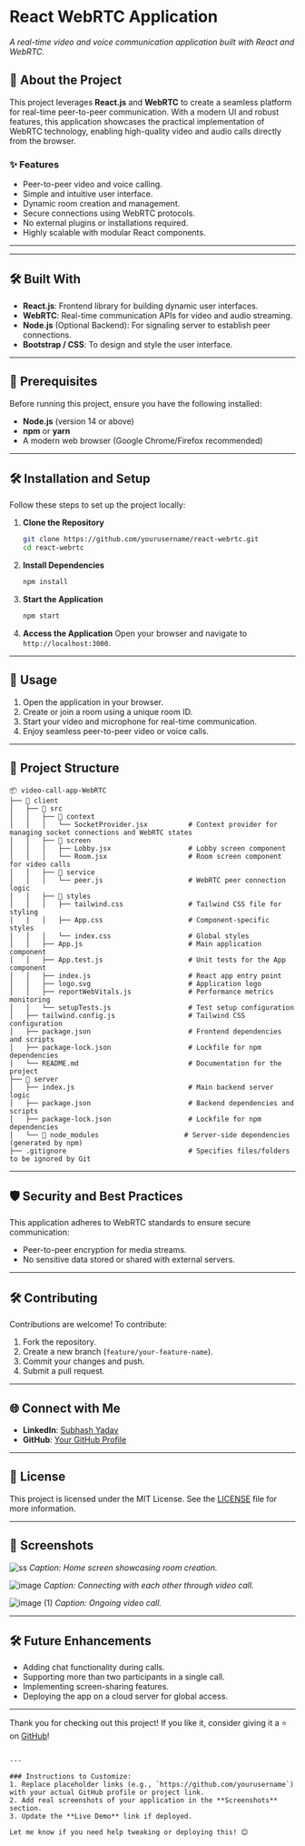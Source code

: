 # React WebRTC Application

*A real-time video and voice communication application built with React and WebRTC.*


## 📖 About the Project

This project leverages **React.js** and **WebRTC** to create a seamless platform for real-time peer-to-peer communication. With a modern UI and robust features, this application showcases the practical implementation of WebRTC technology, enabling high-quality video and audio calls directly from the browser.

### ✨ Features
- Peer-to-peer video and voice calling.
- Simple and intuitive user interface.
- Dynamic room creation and management.
- Secure connections using WebRTC protocols.
- No external plugins or installations required.
- Highly scalable with modular React components.

---

<!-- a ##🚀 Live Demo -->
<!-- Check out the [Live Demo](#) to experience the app in action! --> 

---

## 🛠️ Built With

- **React.js**: Frontend library for building dynamic user interfaces.
- **WebRTC**: Real-time communication APIs for video and audio streaming.
- **Node.js** (Optional Backend): For signaling server to establish peer connections.
- **Bootstrap / CSS**: To design and style the user interface.

---

## 📑 Prerequisites

Before running this project, ensure you have the following installed:
- **Node.js** (version 14 or above)
- **npm** or **yarn**
- A modern web browser (Google Chrome/Firefox recommended)

---

## 🛠️ Installation and Setup

Follow these steps to set up the project locally:

1. **Clone the Repository**
   ```bash
   git clone https://github.com/yourusername/react-webrtc.git
   cd react-webrtc
   ```

2. **Install Dependencies**
   ```bash
   npm install
   ```

3. **Start the Application**
   ```bash
   npm start
   ```

4. **Access the Application**
   Open your browser and navigate to `http://localhost:3000`.

---

## 🌟 Usage

1. Open the application in your browser.
2. Create or join a room using a unique room ID.
3. Start your video and microphone for real-time communication.
4. Enjoy seamless peer-to-peer video or voice calls.

---

## 📂 Project Structure

```
📦 video-call-app-WebRTC
├── 📂 client
│   ├── 📂 src
│   │   ├── 📂 context
│   │   │   └── SocketProvider.jsx          # Context provider for managing socket connections and WebRTC states
│   │   ├── 📂 screen
│   │   │   ├── Lobby.jsx                   # Lobby screen component
│   │   │   └── Room.jsx                    # Room screen component for video calls
│   │   ├── 📂 service
│   │   │   └── peer.js                     # WebRTC peer connection logic
│   │   ├── 📂 styles
│   │   │   ├── tailwind.css                # Tailwind CSS file for styling
│   │   │   ├── App.css                     # Component-specific styles
│   │   │   └── index.css                   # Global styles
│   │   ├── App.js                          # Main application component
│   │   ├── App.test.js                     # Unit tests for the App component
│   │   ├── index.js                        # React app entry point
│   │   ├── logo.svg                        # Application logo
│   │   ├── reportWebVitals.js              # Performance metrics monitoring
│   │   └── setupTests.js                   # Test setup configuration
│   ├── tailwind.config.js                  # Tailwind CSS configuration
│   ├── package.json                        # Frontend dependencies and scripts
│   ├── package-lock.json                   # Lockfile for npm dependencies
│   └── README.md                           # Documentation for the project
├── 📂 server
│   ├── index.js                            # Main backend server logic
│   ├── package.json                        # Backend dependencies and scripts
│   ├── package-lock.json                   # Lockfile for npm dependencies
│   └── 📂 node_modules                     # Server-side dependencies (generated by npm)
├── .gitignore                              # Specifies files/folders to be ignored by Git

```

---

## 🛡️ Security and Best Practices

This application adheres to WebRTC standards to ensure secure communication:
- Peer-to-peer encryption for media streams.
- No sensitive data stored or shared with external servers.

---

## 🛠️ Contributing

Contributions are welcome! To contribute:
1. Fork the repository.
2. Create a new branch (`feature/your-feature-name`).
3. Commit your changes and push.
4. Submit a pull request.

---

## 🌐 Connect with Me

- **LinkedIn**: [Subhash Yadav](https://www.linkedin.com/in/your-profile)  
- **GitHub**: [Your GitHub Profile](https://github.com/yourusername)  

---

## 📃 License

This project is licensed under the MIT License. See the [LICENSE](LICENSE) file for more information.

---

## 📸 Screenshots

![ss](https://github.com/user-attachments/assets/58fc5671-c9db-4a58-b3ad-ecdb73814585)
*Caption: Home screen showcasing room creation.*

![image](https://github.com/user-attachments/assets/6603e0ec-2824-4ac0-838d-8da14c303fc5)
*Caption: Connecting with each other through video call.*


![image (1)](https://github.com/user-attachments/assets/57307bf5-4e48-45eb-8e02-fcd53b37dec2)
*Caption: Ongoing video call.*

---

## 🛠️ Future Enhancements

- Adding chat functionality during calls.
- Supporting more than two participants in a single call.
- Implementing screen-sharing features.
- Deploying the app on a cloud server for global access.

---

Thank you for checking out this project! If you like it, consider giving it a ⭐ on [GitHub](https://github.com/yourusername/react-webrtc)!
```

---

### Instructions to Customize:
1. Replace placeholder links (e.g., `https://github.com/yourusername`) with your actual GitHub profile or project link.
2. Add real screenshots of your application in the **Screenshots** section.
3. Update the **Live Demo** link if deployed. 

Let me know if you need help tweaking or deploying this! 😊
